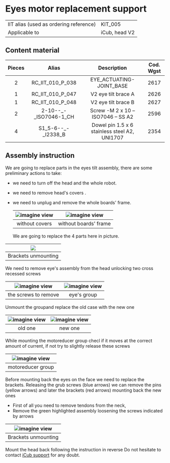# **Eyes motor replacement support**

|       |       	          |
|   :--- |    :-----------           |
|    IIT alias (used as ordering reference)| KIT_005  |
|    Applicable to|iCub, head V2| 


## Content material

|  Pieces |     Alias           |          Description                        |  Cod. Wgst |
|   :---: |    :---:            |     :---:                                   |   :---:   |
|    2   | RC_IIT_010_P_038 | EYE_ACTUATING-JOINT_BASE | 2617 |
|     1   | RC_IIT_010_P_047 | V2 eye tilt brace A | 2626 |
|     1   |  RC_IIT_010_P_048  | V2 eye tilt brace B | 2627 |
|    2   |  2-10--_-_ISO7046-1_CH  | Screw -M 2 x 10  –  ISO7046 – SS A2 | 2596 |
|     4   | S1_5-6--_-_I2338_B | Dowel pin 1.5 x 6 stainless steel A2, UNI1707 |   2354    |

## Assembly instruction

We are going to replace parts in the eyes tilt assembly, there are some preliminary actions to take:

* we need to turn off the head and the whole robot.

* we need to remove head's covers .

* we need to unplug and remove the whole boards' frame.


    | <center> ![imagine view](img/no_cover.JPG) </center> | <center> ![imagine view](img/no_frame.JPG) </center> |
    | :--------------------------------------------------: | :--------------------------------------------------: |
    |                    without covers                    |                without boards' frame                 |

  



    We are going to replace the 4 parts here in picture.
    
| <center> ![](img/4thng.JPG) </center> |
| :-----------------------------------------------------------: |
|  Brackets unmounting |
    
    
  We need to remove eye's assembly from the head unlocking two cross recessed screws

| <center> ![imagine view](img/remove.JPG) </center> | <center> ![imagine view](img/eye_group.JPG) </center> |
| :--------------------------------------------------: | :--------------------------------------------------: |
|                    the screws to remove                   |                eye's group                 |

Unmount the groupand replace the old case with the new one

| <center> ![imagine view](img/OLD.JPG) </center> | <center> ![imagine view](img/new.JPG) </center> |
| :--------------------------------------------------: | :--------------------------------------------------: |
|                    old one                   |                new one                 |


While mounting the motoreducer group checl if it moves at the correct amount of current, if not try to slightly release these screws

 | <center> ![imagine view](img/screws.JPG) </center> |
 | :-----------------------------------------------------------: |
 |  motoreducer group |

Before mounting back the eyes on the face we need to replace the brackets.
Releasing the grub screws (blue arrows) we can remove the pins (yellow arrows) and later the brackets (red arrows) mounting back the new ones
- First of all you need to remove tendons from the neck, 
- Remove the green highlighted assembly loosening the screws indicated by arrows

| <center>  ![imagine view](img/brackets.JPG) </center> |
| :-----------------------------------------------------------: |
|  Brackets unmounting |

Mount the head back following the instruction in reverse
Do not hesitate to contact [iCub support](https://github.com/robotology/icub-tech-support) for any doubt.
